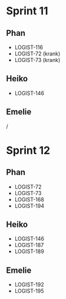 # Sprint 11

## Phan
- LOGIST-116
- LOGIST-72 (krank)
- LOGIST-73 (krank)

## Heiko
- LOGIST-146

## Emelie
/

# Sprint 12
## Phan
- LOGIST-72
- LOGIST-73
- LOGIST-168
- LOGIST-194

## Heiko
- LOGIST-146
- LOGIST-187
- LOGIST-189

## Emelie 
- LOGIST-192
- LOGIST-195
